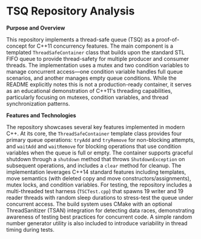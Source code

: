 # TSQ Repository Analysis

**Purpose and Overview**

This repository implements a thread-safe queue (TSQ) as a proof-of-concept for C++11 concurrency features. The main component is a templated `ThreadSafeContainer` class that builds upon the standard STL FIFO queue to provide thread-safety for multiple producer and consumer threads. The implementation uses a mutex and two condition variables to manage concurrent access—one condition variable handles full queue scenarios, and another manages empty queue conditions. While the README explicitly notes this is not a production-ready container, it serves as an educational demonstration of C++11's threading capabilities, particularly focusing on mutexes, condition variables, and thread synchronization patterns.

**Features and Technologies**

The repository showcases several key features implemented in modern C++. At its core, the `ThreadSafeContainer` template class provides four primary queue operations: `tryAdd` and `tryRemove` for non-blocking attempts, and `waitAdd` and `waitRemove` for blocking operations that use condition variables when the queue is full or empty. The container supports graceful shutdown through a `shutdown` method that throws `ShutdownException` on subsequent operations, and includes a `clear` method for cleanup. The implementation leverages C++14 standard features including templates, move semantics (with deleted copy and move constructors/assignments), mutex locks, and condition variables. For testing, the repository includes a multi-threaded test harness (`TSCTest.cpp`) that spawns 19 writer and 19 reader threads with random sleep durations to stress-test the queue under concurrent access. The build system uses CMake with an optional ThreadSanitizer (TSAN) integration for detecting data races, demonstrating awareness of testing best practices for concurrent code. A simple random number generator utility is also included to introduce variability in thread timing during tests.
